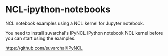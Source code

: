 # NCL-ipython-notebooks

NCL notebook examples using a NCL kernel for Jupyter notebook. 

You need to install suvarchal's IPyNCL IPython notebook NCL kernel before you can start using the examples.

https://github.com/suvarchal/IPyNCL

